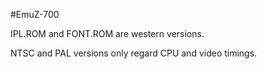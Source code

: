 #EmuZ-700

IPL.ROM and FONT.ROM are western versions.

NTSC and PAL versions only regard CPU and video timings.